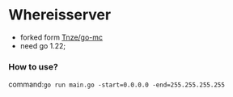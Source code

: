 # Whereisserver

- forked form [Tnze/go-mc](https://github.com/Tnze/go-mc)
- need go 1.22;

### How to use?

command:`go run main.go -start=0.0.0.0 -end=255.255.255.255`
